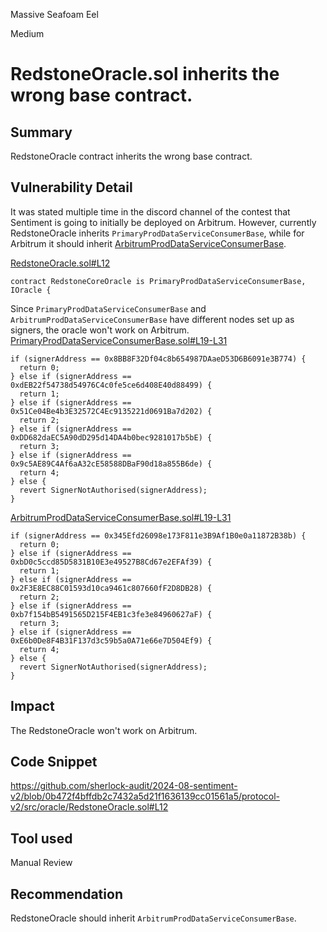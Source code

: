 Massive Seafoam Eel

Medium

# RedstoneOracle.sol inherits the wrong base contract.

## Summary
RedstoneOracle contract inherits the wrong base contract.
## Vulnerability Detail
It was stated multiple time in the discord channel of the contest that Sentiment is going to initially be deployed on Arbitrum. 
However, currently RedstoneOracle inherits `PrimaryProdDataServiceConsumerBase`, while for Arbitrum it should inherit [ArbitrumProdDataServiceConsumerBase](https://github.com/redstone-finance/redstone-oracles-monorepo/blob/main/packages/evm-connector/contracts/data-services/ArbitrumProdDataServiceConsumerBase.sol).

[RedstoneOracle.sol#L12](https://github.com/sherlock-audit/2024-08-sentiment-v2/blob/0b472f4bffdb2c7432a5d21f1636139cc01561a5/protocol-v2/src/oracle/RedstoneOracle.sol#L12)
```solidity
contract RedstoneCoreOracle is PrimaryProdDataServiceConsumerBase, IOracle {
```

Since `PrimaryProdDataServiceConsumerBase` and `ArbitrumProdDataServiceConsumerBase` have different nodes set up as signers, the oracle won't work on Arbitrum.
[PrimaryProdDataServiceConsumerBase.sol#L19-L31](https://github.com/redstone-finance/redstone-oracles-monorepo/blob/94ac46f41be52ee9132bede9d13897f5922c800d/packages/evm-connector/contracts/data-services/PrimaryProdDataServiceConsumerBase.sol#L19-L31)
```solidity
if (signerAddress == 0x8BB8F32Df04c8b654987DAaeD53D6B6091e3B774) {
  return 0;
} else if (signerAddress == 0xdEB22f54738d54976C4c0fe5ce6d408E40d88499) {
  return 1;
} else if (signerAddress == 0x51Ce04Be4b3E32572C4Ec9135221d0691Ba7d202) {
  return 2;
} else if (signerAddress == 0xDD682daEC5A90dD295d14DA4b0bec9281017b5bE) {
  return 3;
} else if (signerAddress == 0x9c5AE89C4Af6aA32cE58588DBaF90d18a855B6de) {
  return 4;
} else {
  revert SignerNotAuthorised(signerAddress);
}
```

[ArbitrumProdDataServiceConsumerBase.sol#L19-L31](https://github.com/redstone-finance/redstone-oracles-monorepo/blob/94ac46f41be52ee9132bede9d13897f5922c800d/packages/evm-connector/contracts/data-services/ArbitrumProdDataServiceConsumerBase.sol#L19-L31)
```solidity
if (signerAddress == 0x345Efd26098e173F811e3B9Af1B0e0a11872B38b) {
  return 0;
} else if (signerAddress == 0xbD0c5ccd85D5831B10E3e49527B8Cd67e2EFAf39) {
  return 1;
} else if (signerAddress == 0x2F3E8EC88C01593d10ca9461c807660fF2D8DB28) {
  return 2;
} else if (signerAddress == 0xb7f154bB5491565D215F4EB1c3fe3e84960627aF) {
  return 3;
} else if (signerAddress == 0xE6b0De8F4B31F137d3c59b5a0A71e66e7D504Ef9) {
  return 4;
} else {
  revert SignerNotAuthorised(signerAddress);
}
```
## Impact
The RedstoneOracle won't work on Arbitrum.
## Code Snippet
https://github.com/sherlock-audit/2024-08-sentiment-v2/blob/0b472f4bffdb2c7432a5d21f1636139cc01561a5/protocol-v2/src/oracle/RedstoneOracle.sol#L12
## Tool used

Manual Review

## Recommendation
RedstoneOracle should inherit `ArbitrumProdDataServiceConsumerBase`.